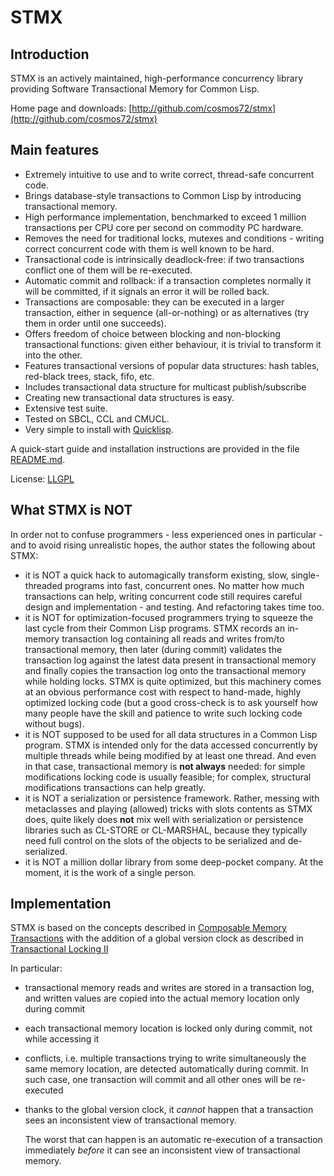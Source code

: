 STMX
======

Introduction
------------

STMX is an actively maintained, high-performance concurrency library providing
Software Transactional Memory for Common Lisp.

Home page and downloads: [http://github.com/cosmos72/stmx](http://github.com/cosmos72/stmx)

Main features
-------------

- Extremely intuitive to use and to write correct, thread-safe concurrent code.
- Brings database-style transactions to Common Lisp by introducing transactional
  memory.
- High performance implementation, benchmarked to exceed 1 million transactions
  per CPU core per second on commodity PC hardware.
- Removes the need for traditional locks, mutexes and conditions - writing
  correct concurrent code with them is well known to be hard.
- Transactional code is intrinsically deadlock-free: if two transactions
  conflict one of them will be re-executed.
- Automatic commit and rollback: if a transaction completes normally it will
  be committed, if it signals an error it will be rolled back.
- Transactions are composable: they can be executed in a larger transaction,
  either in sequence (all-or-nothing) or as alternatives (try them in order
  until one succeeds).
- Offers freedom of choice between blocking and non-blocking transactional
  functions: given either behaviour, it is trivial to transform it into the
  other.
- Features transactional versions of popular data structures: hash tables,
  red-black trees, stack, fifo, etc.
- Includes transactional data structure for multicast publish/subscribe
- Creating new transactional data structures is easy.
- Extensive test suite.
- Tested on SBCL, CCL and CMUCL.
- Very simple to install with [Quicklisp](http://www.quicklisp.org/).

A quick-start guide and installation instructions are provided in the file
[README.md](../README.md).

License: [LLGPL](http://opensource.franz.com/preamble.html)

What STMX is NOT
----------------

In order not to confuse programmers - less experienced ones in particular -
and to avoid rising unrealistic hopes, the author states the following
about STMX:

- it is NOT a quick hack to automagically transform existing, slow,
  single-threaded programs into fast, concurrent ones.
  No matter how much transactions can help, writing concurrent code
  still requires careful design and implementation - and testing.
  And refactoring takes time too.
- it is NOT for optimization-focused programmers trying to squeeze the last
  cycle from their Common Lisp programs. STMX records an in-memory transaction
  log containing all reads and writes from/to transactional memory, then later
  (during commit) validates the transaction log against the latest data present
  in transactional memory and finally copies the transaction log onto the
  transactional memory while holding locks. STMX is quite optimized, but this
  machinery comes at an obvious performance cost with respect to hand-made,
  highly optimized locking code (but a good cross-check is to ask yourself
  how many people have the skill and patience to write such locking code
  without bugs).
- it is NOT supposed to be used for all data structures in a Common Lisp
  program. STMX is intended only for the data accessed concurrently by multiple
  threads while being modified by at least one thread. And even in that case,
  transactional memory is **not always** needed: for simple modifications
  locking code is usually feasible; for complex, structural modifications
  transactions can help greatly.
- it is NOT a serialization or persistence framework. Rather, messing with
  metaclasses and playing (allowed) tricks with slots contents as STMX does,
  quite likely does **not** mix well with serialization or persistence
  libraries such as CL-STORE or CL-MARSHAL, because they typically need
  full control on the slots of the objects to be serialized and de-serialized.
- it is NOT a million dollar library from some deep-pocket company. At the
  moment, it is the work of a single person.


Implementation
--------------

STMX is based on the concepts described in [Composable Memory
Transactions](http://research.microsoft.com/~simonpj/papers/stm/stm.pdf)
with the addition of a global version clock as described in [Transactional
Locking II](http://home.comcast.net/~pjbishop/Dave/GVTL-TL2-Disc06-060711-Camera.pdf)

In particular:
- transactional memory reads and writes are stored in a transaction log,
  and written values are copied into the actual memory location only during
  commit
- each transactional memory location is locked only during commit, not while
  accessing it
- conflicts, i.e. multiple transactions trying to write simultaneously
  the same  memory location, are detected automatically during commit.
  In such case, one transaction will commit and all other ones will be
  re-executed
- thanks to the global version clock, it *cannot* happen that a transaction
  sees an inconsistent view of transactional memory.
  
  The worst that can happen is an automatic re-execution of a
  transaction immediately *before* it can see an inconsistent view of
  transactional memory.
